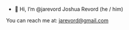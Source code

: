 - 👋 Hi, I’m @jarevord
Joshua Revord (he / him)

You can reach me at:
jarevord@gmail.com

<!---
jarevord/jarevord is a ✨ special ✨ repository because its `README.md` (this file) appears on your GitHub profile.
You can click the Preview link to take a look at your changes.
--->
